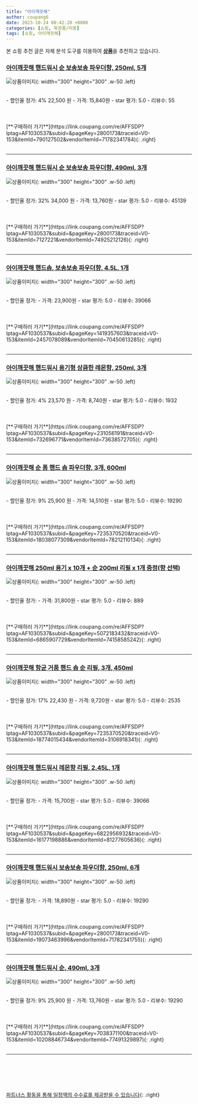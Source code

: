 ```yaml
---
title: "아이깨끗해"
author: coupang6
date: 2023-10-24 00:42:20 +0800
categories: [쇼핑, 화장품/미용]
tags: [쇼핑, 아이깨끗해]
---
```


본 쇼핑 추천 글은 자체 분석 도구를 이용하여 [**상품**](https://link.coupang.com/a/bao1ui)을 추천하고 있습니다.

### [아이깨끗해 핸드워시 순 보송보송 파우더향, 250ml, 5개](https://link.coupang.com/re/AFFSDP?lptag=AF1030537&subid=&pageKey=2800173&traceid=V0-153&itemId=790127502&vendorItemId=71782341784)

![상품이미지](https://thumbnail10.coupangcdn.com/thumbnails/remote/230x230ex/image/vendor_inventory/images/2016/06/08/15/2/4d6b9a2f-c626-451e-b72a-7c87673cd546.jpg){: width="300" height="300" .w-50 .left}


<br>
- 할인율 정가: 4%  22,500   원
- 가격: 15,840원
- star 평가: 5.0
- 리뷰수: 55
<br>
<br>
<br>
<br>
[**구매하러 가기**](https://link.coupang.com/re/AFFSDP?lptag=AF1030537&subid=&pageKey=2800173&traceid=V0-153&itemId=790127502&vendorItemId=71782341784){: .right}
<br>
<br>

---

### [아이깨끗해 핸드워시 순 보송보송 파우더향, 490ml, 3개](https://link.coupang.com/re/AFFSDP?lptag=AF1030537&subid=&pageKey=2800173&traceid=V0-153&itemId=7127221&vendorItemId=74925212126)

![상품이미지](https://thumbnail10.coupangcdn.com/thumbnails/remote/230x230ex/image/retail/images/2366212472872694-5290d9eb-6e69-4948-937d-8962e8a90df7.jpg){: width="300" height="300" .w-50 .left}


<br>
- 할인율 정가: 32%  34,000   원
- 가격: 13,760원
- star 평가: 5.0
- 리뷰수: 45139
<br>
<br>
<br>
<br>
[**구매하러 가기**](https://link.coupang.com/re/AFFSDP?lptag=AF1030537&subid=&pageKey=2800173&traceid=V0-153&itemId=7127221&vendorItemId=74925212126){: .right}
<br>
<br>

---

### [아이깨끗해 핸드솝, 보송보송 파우더향, 4.5L, 1개](https://link.coupang.com/re/AFFSDP?lptag=AF1030537&subid=&pageKey=1419357603&traceid=V0-153&itemId=2457078089&vendorItemId=70450613285)

![상품이미지](https://thumbnail6.coupangcdn.com/thumbnails/remote/230x230ex/image/retail/images/2414689975437634-20ea06c2-f86b-4e04-bc92-2dcc46bf8a84.jpg){: width="300" height="300" .w-50 .left}


<br>
- 할인율 정가: 
- 가격: 23,900원
- star 평가: 5.0
- 리뷰수: 39066
<br>
<br>
<br>
<br>
[**구매하러 가기**](https://link.coupang.com/re/AFFSDP?lptag=AF1030537&subid=&pageKey=1419357603&traceid=V0-153&itemId=2457078089&vendorItemId=70450613285){: .right}
<br>
<br>

---

### [아이깨끗해 핸드워시 용기형 상큼한 레몬향, 250ml, 3개](https://link.coupang.com/re/AFFSDP?lptag=AF1030537&subid=&pageKey=231056191&traceid=V0-153&itemId=732696771&vendorItemId=73638572705)

![상품이미지](https://thumbnail7.coupangcdn.com/thumbnails/remote/230x230ex/image/retail/images/3727559608014306-ccb6c806-ae9c-493f-bf48-46318cb280ac.jpg){: width="300" height="300" .w-50 .left}


<br>
- 할인율 정가: 4%  23,570   원
- 가격: 8,740원
- star 평가: 5.0
- 리뷰수: 1932
<br>
<br>
<br>
<br>
[**구매하러 가기**](https://link.coupang.com/re/AFFSDP?lptag=AF1030537&subid=&pageKey=231056191&traceid=V0-153&itemId=732696771&vendorItemId=73638572705){: .right}
<br>
<br>

---

### [아이깨끗해 순 폼 핸드 솝 파우더향, 3개, 600ml](https://link.coupang.com/re/AFFSDP?lptag=AF1030537&subid=&pageKey=7235370520&traceid=V0-153&itemId=18038077309&vendorItemId=78212110134)

![상품이미지](https://thumbnail9.coupangcdn.com/thumbnails/remote/230x230ex/image/vendor_inventory/b3ac/3e5dc7ffe4f30372d8fe5d5db59a655a5fb7f9cbed8211d705703bceceb2.jpg){: width="300" height="300" .w-50 .left}


<br>
- 할인율 정가: 9%  25,900   원
- 가격: 14,510원
- star 평가: 5.0
- 리뷰수: 19290
<br>
<br>
<br>
<br>
[**구매하러 가기**](https://link.coupang.com/re/AFFSDP?lptag=AF1030537&subid=&pageKey=7235370520&traceid=V0-153&itemId=18038077309&vendorItemId=78212110134){: .right}
<br>
<br>

---

### [아이깨끗해 250ml 용기 x 10개 + 순 200ml 리필 x 1개 증정(향 선택)](https://link.coupang.com/re/AFFSDP?lptag=AF1030537&subid=&pageKey=5072183432&traceid=V0-153&itemId=6865907729&vendorItemId=74158585242)

![상품이미지](https://thumbnail10.coupangcdn.com/thumbnails/remote/230x230ex/image/vendor_inventory/9826/5041200015e3534c45e9184f628a3392fb66499bc9f0e37d40f0e214c79c.jpg){: width="300" height="300" .w-50 .left}


<br>
- 할인율 정가: 
- 가격: 31,800원
- star 평가: 5.0
- 리뷰수: 889
<br>
<br>
<br>
<br>
[**구매하러 가기**](https://link.coupang.com/re/AFFSDP?lptag=AF1030537&subid=&pageKey=5072183432&traceid=V0-153&itemId=6865907729&vendorItemId=74158585242){: .right}
<br>
<br>

---

### [아이깨끗해 항균 거품 핸드 솝 순 리필, 3개, 450ml](https://link.coupang.com/re/AFFSDP?lptag=AF1030537&subid=&pageKey=7235370520&traceid=V0-153&itemId=18774015434&vendorItemId=3106918341)

![상품이미지](https://thumbnail10.coupangcdn.com/thumbnails/remote/230x230ex/image/retail/images/9028571586973276-42f1bd35-800f-45cf-a707-f8c55349e0f7.jpg){: width="300" height="300" .w-50 .left}


<br>
- 할인율 정가: 17%  22,430   원
- 가격: 9,720원
- star 평가: 5.0
- 리뷰수: 2535
<br>
<br>
<br>
<br>
[**구매하러 가기**](https://link.coupang.com/re/AFFSDP?lptag=AF1030537&subid=&pageKey=7235370520&traceid=V0-153&itemId=18774015434&vendorItemId=3106918341){: .right}
<br>
<br>

---

### [아이깨끗해 핸드워시 레몬향 리필, 2.45L, 1개](https://link.coupang.com/re/AFFSDP?lptag=AF1030537&subid=&pageKey=6822956932&traceid=V0-153&itemId=16177198886&vendorItemId=81277605636)

![상품이미지](https://thumbnail8.coupangcdn.com/thumbnails/remote/230x230ex/image/retail/images/1652316009308188-948c982f-a5e1-41d2-a516-c81559b9cd6d.jpg){: width="300" height="300" .w-50 .left}


<br>
- 할인율 정가: 
- 가격: 15,700원
- star 평가: 5.0
- 리뷰수: 39066
<br>
<br>
<br>
<br>
[**구매하러 가기**](https://link.coupang.com/re/AFFSDP?lptag=AF1030537&subid=&pageKey=6822956932&traceid=V0-153&itemId=16177198886&vendorItemId=81277605636){: .right}
<br>
<br>

---

### [아이깨끗해 핸드워시 보송보송 파우더향, 250ml, 6개](https://link.coupang.com/re/AFFSDP?lptag=AF1030537&subid=&pageKey=2800173&traceid=V0-153&itemId=19073463996&vendorItemId=71782341755)

![상품이미지](https://thumbnail9.coupangcdn.com/thumbnails/remote/230x230ex/image/vendor_inventory/images/2017/05/12/15/2/5147e042-9567-4f99-abe1-3e822e9eb03e.jpg){: width="300" height="300" .w-50 .left}


<br>
- 할인율 정가: 
- 가격: 18,890원
- star 평가: 5.0
- 리뷰수: 19290
<br>
<br>
<br>
<br>
[**구매하러 가기**](https://link.coupang.com/re/AFFSDP?lptag=AF1030537&subid=&pageKey=2800173&traceid=V0-153&itemId=19073463996&vendorItemId=71782341755){: .right}
<br>
<br>

---

### [아이깨끗해 핸드워시 순, 490ml, 3개](https://link.coupang.com/re/AFFSDP?lptag=AF1030537&subid=&pageKey=7038371100&traceid=V0-153&itemId=10208846734&vendorItemId=77491329897)

![상품이미지](https://thumbnail10.coupangcdn.com/thumbnails/remote/230x230ex/image/retail/images/2366212472872694-5290d9eb-6e69-4948-937d-8962e8a90df7.jpg){: width="300" height="300" .w-50 .left}


<br>
- 할인율 정가: 9%  25,900   원
- 가격: 13,760원
- star 평가: 5.0
- 리뷰수: 19290
<br>
<br>
<br>
<br>
[**구매하러 가기**](https://link.coupang.com/re/AFFSDP?lptag=AF1030537&subid=&pageKey=7038371100&traceid=V0-153&itemId=10208846734&vendorItemId=77491329897){: .right}
<br>
<br>

---
<br><br><br><br><br> [파트너스 활동을 통해 일정액의 수수료를 제공받을 수 있습니다](https://link.coupang.com/a/bao1ui){: .right}